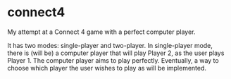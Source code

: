 # connect4
My attempt at a Connect 4 game with a perfect computer player.

It has two modes: single-player and two-player. In single-player mode, there is (will be) a computer player that will play Player 2, as the user plays Player 1.
The computer player aims to play perfectly.
Eventually, a way to choose which player the user wishes to play as will be implemented.
